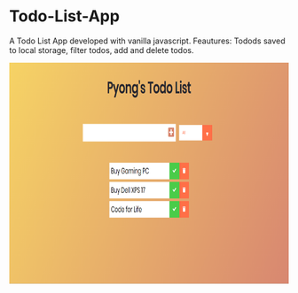 # Todo-List-App
A Todo List App developed with vanilla javascript. Feautures: Todods saved to local storage, filter todos, add and delete todos.
<p align="center"><img src="todo.PNG" width="900" height="400"></p>
